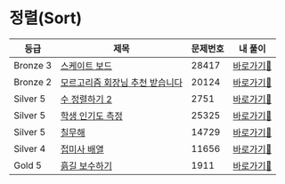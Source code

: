 <h1>정렬(Sort)</h1>

| 등급 | 제목                | 문제번호 | 내 풀이                                                                                       |
|------|-------------------|------|------------------------------------------------------------------------------------------|
| Bronze 3 | [스케이트 보드](https://www.acmicpc.net/problem/28417)         | 28417 | [바로가기💨](https://github.com/linma21/Algorithm/tree/main/%EC%9C%A0%ED%98%95%EB%B3%84%20%EB%B6%84%EB%A5%98/Sort/problems/28417)  |
| Bronze 2 | [모르고리즘 회장님 추천 받습니다](https://www.acmicpc.net/problem/20124)              | 20124 | [바로가기💨](https://github.com/linma21/Algorithm/tree/main/%EC%9C%A0%ED%98%95%EB%B3%84%20%EB%B6%84%EB%A5%98/Sort/problems/20124)  |
| Silver 5 | [수 정렬하기 2](https://www.acmicpc.net/problem/2751)       | 2751 | [바로가기💨](https://github.com/linma21/Algorithm/tree/main/%EC%9C%A0%ED%98%95%EB%B3%84%20%EB%B6%84%EB%A5%98/Sort/problems/2751) |
| Silver 5 | [학생 인기도 측정](https://www.acmicpc.net/problem/25325)              | 25325 | [바로가기💨](https://github.com/linma21/Algorithm/tree/main/%EC%9C%A0%ED%98%95%EB%B3%84%20%EB%B6%84%EB%A5%98/Sort/problems/25325)  |
| Silver 5 | [칠무해](https://www.acmicpc.net/problem/14729)              | 14729 | [바로가기💨](https://github.com/linma21/Algorithm/tree/main/%EC%9C%A0%ED%98%95%EB%B3%84%20%EB%B6%84%EB%A5%98/Sort/problems/14729)  |
| Silver 4 | [접미사 배열](https://www.acmicpc.net/problem/11656)              | 11656 | [바로가기💨](https://github.com/linma21/Algorithm/tree/main/%EC%9C%A0%ED%98%95%EB%B3%84%20%EB%B6%84%EB%A5%98/Sort/problems/11656)  |
| Gold 5 | [흙길 보수하기](https://www.acmicpc.net/problem/1911)              | 1911 | [바로가기💨](https://github.com/linma21/Algorithm/tree/main/%EC%9C%A0%ED%98%95%EB%B3%84%20%EB%B6%84%EB%A5%98/Sort/problems/1911)  |

